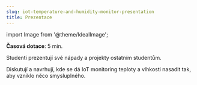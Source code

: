 ```yaml
---
slug: iot-temperature-and-humidity-monitor-presentation
title: Prezentace
---
```

import Image from '@theme/IdealImage';

**Časová dotace**: 5 min.

Studenti prezentují své nápady a projekty ostatním studentům. 

Diskutují a navrhují, kde se dá IoT monitoring teploty a vlhkosti nasadit tak, aby vzniklo něco smysluplného.
